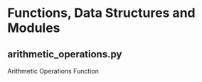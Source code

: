 # Functions, Data Structures and Modules

## arithmetic_operations.py
Arithmetic Operations Function